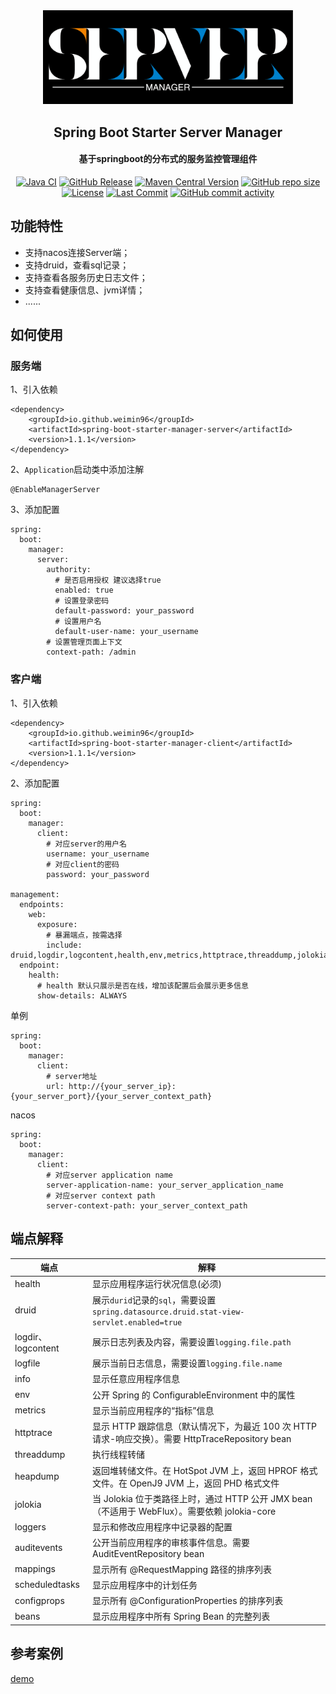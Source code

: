 <div align="center">
    <img alt="logo" src="image/banner.png" style="width: 400px">
</div>

<div align="center">
    <h2>Spring Boot Starter Server Manager</h2>
    <h4>基于springboot的分布式的服务监控管理组件</h4>
</div>

<div align="center">
<a href = "https://github.com/weimin96/spring-boot-starter-server-manager/actions/workflows/ci.yml"><img src="https://github.com/weimin96/spring-boot-starter-server-manager/actions/workflows/ci.yml/badge.svg" alt="Java CI"></a>
<a href = "https://github.com/weimin96/spring-boot-starter-server-manager/releases/"><img src="https://img.shields.io/github/v/release/weimin96/spring-boot-starter-server-manager" alt="GitHub Release"></a>
<a href = "https://repo1.maven.org/maven2/io/github/weimin96/spring-boot-starter-server-manager/"><img src="https://img.shields.io/maven-central/v/io.github.weimin96/spring-boot-starter-server-manager" alt="Maven Central Version"></a>
<a href = "https://github.com/weimin96/spring-boot-starter-server-manager/releases/"><img src="https://img.shields.io/github/repo-size/weimin96/spring-boot-starter-server-manager" alt="GitHub repo size"></a>
<a href = "https://www.apache.org/licenses/LICENSE-2.0.html"><img src="https://img.shields.io/:license-apache-brightgreen.svg" alt="License"></a>
<a href = "https://github.com/weimin96/spring-boot-starter-server-manager"><img src="https://img.shields.io/github/last-commit/weimin96/spring-boot-starter-server-manager.svg" alt="Last Commit"></a>
<a href = "https://github.com/weimin96/spring-boot-starter-server-manager"><img src="https://img.shields.io/github/commit-activity/m/weimin96/spring-boot-starter-server-manager.svg" alt="GitHub commit activity"></a>
</div>

## 功能特性

- 支持nacos连接Server端；
- 支持druid，查看sql记录；
- 支持查看各服务历史日志文件；
- 支持查看健康信息、jvm详情；
- ......

## 如何使用

### 服务端
1、引入依赖
```
<dependency>
    <groupId>io.github.weimin96</groupId>
    <artifactId>spring-boot-starter-manager-server</artifactId>
    <version>1.1.1</version>
</dependency>
```

2、`Application`启动类中添加注解
```
@EnableManagerServer
```

3、添加配置
```
spring:
  boot:
    manager:
      server:
        authority:
          # 是否启用授权 建议选择true
          enabled: true
          # 设置登录密码  
          default-password: your_password
          # 设置用户名
          default-user-name: your_username
        # 设置管理页面上下文  
        context-path: /admin
```

### 客户端

1、引入依赖
```
<dependency>
    <groupId>io.github.weimin96</groupId>
    <artifactId>spring-boot-starter-manager-client</artifactId>
    <version>1.1.1</version>
</dependency>
```

2、添加配置
```
spring:
  boot:
    manager:
      client:
        # 对应server的用户名
        username: your_username
        # 对应client的密码
        password: your_password

management:
  endpoints:
    web:
      exposure:
        # 暴漏端点，按需选择
        include: druid,logdir,logcontent,health,env,metrics,httptrace,threaddump,jolokia,info,logfile,refresh,heapdump,loggers,auditevents,mappings,scheduledtasks,configprops,beans
  endpoint:
    health:
      # health 默认只展示是否在线，增加该配置后会展示更多信息
      show-details: ALWAYS
```

单例
```
spring:
  boot:
    manager:
      client:
        # server地址
        url: http://{your_server_ip}:{your_server_port}/{your_server_context_path}      
```

nacos
```
spring:
  boot:
    manager:
      client:
        # 对应server application name
        server-application-name: your_server_application_name
        # 对应server context path  
        server-context-path: your_server_context_path  
```


## 端点解释
| 端点                | 解释                                                                             |
|-------------------|--------------------------------------------------------------------------------|
| health            | 显示应用程序运行状况信息(必须)                                                               |
| druid             | 展示`durid`记录的`sql`，需要设置`spring.datasource.druid.stat-view-servlet.enabled=true` |
| logdir、logcontent | 展示日志列表及内容，需要设置`logging.file.path`                                              |
| logfile           | 展示当前日志信息，需要设置`logging.file.name`                                               |
| info              | 显示任意应用程序信息                                                                     |
| env               | 公开 Spring 的 ConfigurableEnvironment 中的属性                                       |
| metrics           | 显示当前应用程序的“指标”信息                                                                |
| httptrace         | 显示 HTTP 跟踪信息（默认情况下，为最近 100 次 HTTP 请求-响应交换）。需要 HttpTraceRepository bean         |
| threaddump        | 执行线程转储                                                                         |
| heapdump          | 返回堆转储文件。在 HotSpot JVM 上，返回 HPROF 格式文件。在 OpenJ9 JVM 上，返回 PHD 格式文件               |
| jolokia           | 当 Jolokia 位于类路径上时，通过 HTTP 公开 JMX bean（不适用于 WebFlux）。需要依赖 jolokia-core          |
| loggers           | 显示和修改应用程序中记录器的配置                                                               |
| auditevents       | 公开当前应用程序的审核事件信息。需要 AuditEventRepository bean                                   |
| mappings          | 显示所有 @RequestMapping 路径的排序列表                                                   |
| scheduledtasks    | 显示应用程序中的计划任务                                                                   |
| configprops       | 显示所有 @ConfigurationProperties 的排序列表                                            |
| beans             | 显示应用程序中所有 Spring Bean 的完整列表                                                    |

## 参考案例

[demo](https://github.com/weimin96/spring-boot-starter-server-manager/tree/main/spring-boot-starter-manager-sample)


